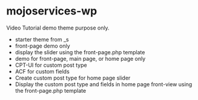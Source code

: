 # mojoservices-wp

Video Tutorial demo theme purpose only.
- starter theme from _s 
- front-page demo only
- display the slider using the front-page.php template 
- demo for front-page, main page, or home page only
- CPT-UI for custom post type
- ACF for custom fields
- Create custom post type for home page slider
- Display the custom post type and fields in home page front-view using the front-page.php template

